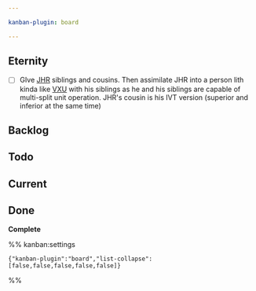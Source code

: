 ```yaml
---

kanban-plugin: board

---
```


## Eternity

- [ ] GIve [JHR](JHR.md) siblings and cousins. Then assimilate JHR into a person lith kinda like [VXU](VXU.md) with his siblings as he and his siblings are capable of multi-split unit operation.
	JHR's cousin is his IVT version (superior and inferior at the same time)


## Backlog



## Todo



## Current



## Done

**Complete**




%% kanban:settings
```
{"kanban-plugin":"board","list-collapse":[false,false,false,false,false]}
```
%%